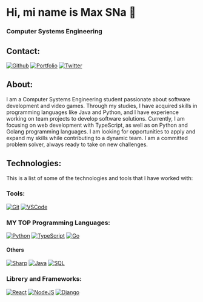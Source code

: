 # Hi, mi name is Max SNa 👋
### Computer Systems Engineering

## Contact:
[![Github](https://img.shields.io/badge/Github-Max_Nava-152D3C?style=for-the-badge&logo=github&logoColor=white&labelColor=101010)](https://github.com/MaxSNa15)
[![Portfolio](https://img.shields.io/badge/WEB-MSN-0f90f9?style=for-the-badge&logo=linktree&logoColor=white&labelColor=101010)](https://maxsna.dev/)
[![Twitter](https://img.shields.io/badge/Twitter-029ef0?style=for-the-badge&logo=twitter&logoColor=white&labelColor=101010)](https://twitter.com/Max_SNava)

## About:
I am a Computer Systems Engineering student passionate about software development and video games. Through my studies, I have acquired skills in programming languages like Java and Python, and I have experience working on team projects to develop software solutions. Currently, I am focusing on web development with TypeScript, as well as on Python and Golang programming languages. I am looking for opportunities to apply and expand my skills while contributing to a dynamic team. I am a committed problem solver, always ready to take on new challenges.

## Technologies:
This is a list of some of the technologies and tools that I have worked with:

### Tools:
[![Git](https://img.shields.io/badge/Git-F05032?style=for-the-badge&logo=git&logoColor=white&labelColor=101010)]()
[![VSCode](https://img.shields.io/badge/VS_Code-007ACC?style=for-the-badge&logo=visualstudiocode&logoColor=white&labelColor=101010)]()

### MY TOP Programming Languages:
[![Python](https://img.shields.io/badge/Python-yellow?style=for-the-badge&logo=python&logoColor=white&labelColor=101010)]()
[![TypeScript](https://img.shields.io/badge/TypeScript-3178C6?style=for-the-badge&logo=typescript&logoColor=white&labelColor=101010)]()
[![Go](https://img.shields.io/badge/Go-00ADD8?style=for-the-badge&logo=go&logoColor=white&labelColor=101010)]()

#### Others 
[![Sharp](https://img.shields.io/badge/C_Sharp-6D287E?style=for-the-badge&logo=csharp&logoColor=white&labelColor=101010)]()
[![Java](https://img.shields.io/badge/Java-FD1413?style=for-the-badge&logo=coffeescript&logoColor=white&labelColor=101010)]()
[![SQL](https://img.shields.io/badge/SQL-FCB908?style=for-the-badge&logo=liquibase&logoColor=white&labelColor=101010)]()



### Librery and Frameworks:
[![React](https://img.shields.io/badge/React-61DAFB?style=for-the-badge&logo=react&logoColor=white&labelColor=101010)]()
[![NodeJS](https://img.shields.io/badge/NodeJS-339933?style=for-the-badge&logo=node.js&logoColor=white&labelColor=101010)]()
[![Django](https://img.shields.io/badge/Django-092E20?style=for-the-badge&logo=django&logoColor=white&labelColor=101010)]()
